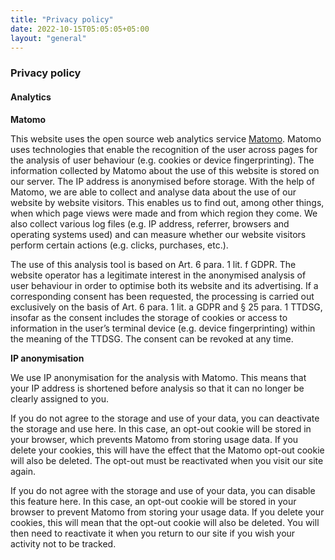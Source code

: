 ```yaml
---
title: "Privacy policy"
date: 2022-10-15T05:05:05+05:00
layout: "general"
---
```


### Privacy policy

#### Analytics

**Matomo**

This website uses the open source web analytics service [Matomo](https://matomo.org/). Matomo uses technologies that enable the recognition of the user across pages for the analysis of user behaviour (e.g. cookies or device fingerprinting). The information collected by Matomo about the use of this website is stored on our server. The IP address is anonymised before storage.
With the help of Matomo, we are able to collect and analyse data about the use of our website by website visitors. This enables us to find out, among other things, when which page views were made and from which region they come. We also collect various log files (e.g. IP address, referrer, browsers and operating systems used) and can measure whether our website visitors perform certain actions (e.g. clicks, purchases, etc.).

The use of this analysis tool is based on Art. 6 para. 1 lit. f GDPR. The website operator has a legitimate interest in the anonymised analysis of user behaviour in order to optimise both its website and its advertising. If a corresponding consent has been requested, the processing is carried out exclusively on the basis of Art. 6 para. 1 lit. a GDPR and § 25 para. 1 TTDSG, insofar as the consent includes the storage of cookies or access to information in the user’s terminal device (e.g. device fingerprinting) within the meaning of the TTDSG. The consent can be revoked at any time.

**IP anonymisation**

We use IP anonymisation for the analysis with Matomo. This means that your IP address is shortened before analysis so that it can no longer be clearly assigned to you.

If you do not agree to the storage and use of your data, you can deactivate the storage and use here. In this case, an opt-out cookie will be stored in your browser, which prevents Matomo from storing usage data. If you delete your cookies, this will have the effect that the Matomo opt-out cookie will also be deleted. The opt-out must be reactivated when you visit our site again.

If you do not agree with the storage and use of your data, you can disable this feature here. In this case, an opt-out cookie will be stored in your browser to prevent Matomo from storing your usage data. If you delete your cookies, this will mean that the opt-out cookie will also be deleted. You will then need to reactivate it when you return to our site if you wish your activity not to be tracked.
